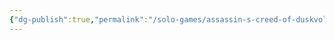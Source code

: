 ```yaml
---
{"dg-publish":true,"permalink":"/solo-games/assassin-s-creed-of-duskvol-bit-d/play/blades-mythic-lists-excalidraw/","tags":["excalidraw"]}
---
```

<style> .container {font-family: sans-serif; text-align: center;} .button-wrapper button {z-index: 1;height: 40px; width: 100px; margin: 10px;padding: 5px;} .excalidraw .App-menu_top .buttonList { display: flex;} .excalidraw-wrapper { height: 800px; margin: 50px; position: relative;} :root[dir="ltr"] .excalidraw .layer-ui__wrapper .zen-mode-transition.App-menu_bottom--transition-left {transform: none;} </style><script src="https://cdn.jsdelivr.net/npm/react@17/umd/react.production.min.js"></script><script src="https://cdn.jsdelivr.net/npm/react-dom@17/umd/react-dom.production.min.js"></script><script type="text/javascript" src="https://cdn.jsdelivr.net/npm/@excalidraw/excalidraw@0/dist/excalidraw.production.min.js"></script><div id="Blades_Mythic_Listsexcalidraw.md"></div><script>(function(){const InitialData={"type":"excalidraw","version":2,"source":"https://github.com/zsviczian/obsidian-excalidraw-plugin/releases/tag/1.9.17","elements":[{"type":"image","version":541,"versionNonce":104491539,"isDeleted":false,"id":"HdQ5Vag6quHkbABmGiJvY","fillStyle":"hachure","strokeWidth":1,"strokeStyle":"solid","roughness":1,"opacity":100,"angle":0,"x":-498.7931141115249,"y":-428.64663538995717,"strokeColor":"#000000","backgroundColor":"transparent","width":605.3624943150403,"height":864.4608406268936,"seed":1021819155,"groupIds":[],"frameId":null,"roundness":null,"boundElements":[],"updated":1693436203348,"link":null,"locked":true,"status":"pending","fileId":"73a41c98b2e50afed2fbb45c2285f7d4e5edd68c","scale":[1,1]},{"id":"WznflntX","type":"text","x":-420.5145797722339,"y":-340.48456368392124,"width":220.3000030517578,"height":25,"angle":0,"strokeColor":"#1e1e1e","backgroundColor":"transparent","fillStyle":"hachure","strokeWidth":1,"strokeStyle":"solid","roughness":1,"opacity":100,"groupIds":[],"frameId":null,"roundness":null,"seed":1507723740,"version":23,"versionNonce":842206948,"isDeleted":false,"boundElements":null,"updated":1693710393986,"link":null,"locked":false,"text":"Find the first Templar","rawText":"Find the first Templar","fontSize":20,"fontFamily":1,"textAlign":"left","verticalAlign":"top","baseline":17,"containerId":null,"originalText":"Find the first Templar","lineHeight":1.25},{"id":"hKbA63EZ","type":"text","x":-419.794457014889,"y":-308.79916236074456,"width":207.78001403808594,"height":25,"angle":0,"strokeColor":"#1e1e1e","backgroundColor":"transparent","fillStyle":"hachure","strokeWidth":1,"strokeStyle":"solid","roughness":1,"opacity":100,"groupIds":[],"frameId":null,"roundness":null,"seed":230759004,"version":59,"versionNonce":624279644,"isDeleted":false,"boundElements":null,"updated":1693710431739,"link":null,"locked":false,"text":"Grow influence in city","rawText":"Grow influence in city","fontSize":20,"fontFamily":1,"textAlign":"left","verticalAlign":"top","baseline":17,"containerId":null,"originalText":"Grow influence in city","lineHeight":1.25},{"id":"liPwNzzL","type":"text","x":-423.39507080161366,"y":-277.83388379491277,"width":195.44475243974247,"height":17.79877242655076,"angle":0,"strokeColor":"#1e1e1e","backgroundColor":"transparent","fillStyle":"hachure","strokeWidth":1,"strokeStyle":"solid","roughness":1,"opacity":100,"groupIds":[],"frameId":null,"roundness":null,"seed":1016892892,"version":84,"versionNonce":834178404,"isDeleted":false,"boundElements":null,"updated":1693710434501,"link":null,"locked":false,"text":"Investigate Rotting Ghosts","rawText":"Investigate Rotting Ghosts","fontSize":14.239017941240617,"fontFamily":1,"textAlign":"left","verticalAlign":"top","baseline":11.99999999999999,"containerId":null,"originalText":"Investigate Rotting Ghosts","lineHeight":1.25},{"id":"Ax6b3G9c","type":"text","x":-421.9548252869238,"y":-249.0289735011158,"width":185.94003295898438,"height":25,"angle":0,"strokeColor":"#1e1e1e","backgroundColor":"transparent","fillStyle":"hachure","strokeWidth":1,"strokeStyle":"solid","roughness":1,"opacity":100,"groupIds":[],"frameId":null,"roundness":null,"seed":1942163548,"version":33,"versionNonce":1828228316,"isDeleted":false,"boundElements":null,"updated":1693710429555,"link":null,"locked":false,"text":"Find Colfer Withers","rawText":"Find Colfer Withers","fontSize":20,"fontFamily":1,"textAlign":"left","verticalAlign":"top","baseline":17,"containerId":null,"originalText":"Find Colfer Withers","lineHeight":1.25},{"id":"SW7MpivZ","type":"text","x":-123.56554322310214,"y":-343.12546790540034,"width":94.47999572753906,"height":25,"angle":0,"strokeColor":"#1e1e1e","backgroundColor":"transparent","fillStyle":"hachure","strokeWidth":1,"strokeStyle":"solid","roughness":1,"opacity":100,"groupIds":[],"frameId":null,"roundness":null,"seed":751918684,"version":14,"versionNonce":877871844,"isDeleted":false,"boundElements":null,"updated":1693710454842,"link":null,"locked":false,"text":"Assassins","rawText":"Assassins","fontSize":20,"fontFamily":1,"textAlign":"left","verticalAlign":"top","baseline":17,"containerId":null,"originalText":"Assassins","lineHeight":1.25},{"id":"nnfxRCbl","type":"text","x":-130.83196082461345,"y":-281.03062658339445,"width":182.6999969482422,"height":25,"angle":0,"strokeColor":"#1e1e1e","backgroundColor":"transparent","fillStyle":"hachure","strokeWidth":1,"strokeStyle":"solid","roughness":1,"opacity":100,"groupIds":[],"frameId":null,"roundness":null,"seed":756754012,"version":85,"versionNonce":1908417636,"isDeleted":false,"boundElements":null,"updated":1693710478647,"link":null,"locked":false,"text":"Church of Ecstasy","rawText":"Church of Ecstasy","fontSize":20,"fontFamily":1,"textAlign":"left","verticalAlign":"top","baseline":17,"containerId":null,"originalText":"Church of Ecstasy","lineHeight":1.25},{"id":"RSkuV7On","type":"text","x":-124.2261266414213,"y":-310.75688040775896,"width":94.47999572753906,"height":25,"angle":0,"strokeColor":"#1e1e1e","backgroundColor":"transparent","fillStyle":"hachure","strokeWidth":1,"strokeStyle":"solid","roughness":1,"opacity":100,"groupIds":[],"frameId":null,"roundness":null,"seed":1995345636,"version":117,"versionNonce":1403868516,"isDeleted":false,"boundElements":null,"updated":1693710480506,"link":null,"locked":false,"text":"Assassins","rawText":"Assassins","fontSize":20,"fontFamily":1,"textAlign":"left","verticalAlign":"top","baseline":17,"containerId":null,"originalText":"Assassins","lineHeight":1.25},{"id":"Y5IP79za","type":"text","x":-130.17137740629423,"y":-248.66203908575318,"width":139.36000061035156,"height":25,"angle":0,"strokeColor":"#1e1e1e","backgroundColor":"transparent","fillStyle":"hachure","strokeWidth":1,"strokeStyle":"solid","roughness":1,"opacity":100,"groupIds":[],"frameId":null,"roundness":null,"seed":1300896732,"version":31,"versionNonce":62368732,"isDeleted":false,"boundElements":null,"updated":1693710487221,"link":null,"locked":false,"text":"Colfer Withers","rawText":"Colfer Withers","fontSize":20,"fontFamily":1,"textAlign":"left","verticalAlign":"top","baseline":17,"containerId":null,"originalText":"Colfer Withers","lineHeight":1.25},{"id":"9aUhWoYU","type":"text","x":-127.52904373301737,"y":-218.27520184306945,"width":118.66000366210938,"height":25,"angle":0,"strokeColor":"#1e1e1e","backgroundColor":"transparent","fillStyle":"hachure","strokeWidth":1,"strokeStyle":"solid","roughness":1,"opacity":100,"groupIds":[],"frameId":null,"roundness":null,"seed":525264612,"version":65,"versionNonce":849108452,"isDeleted":false,"boundElements":null,"updated":1693710495054,"link":null,"locked":false,"text":"Crow’s Foot","rawText":"Crow’s Foot","fontSize":20,"fontFamily":1,"textAlign":"left","verticalAlign":"top","baseline":17,"containerId":null,"originalText":"Crow’s Foot","lineHeight":1.25},{"id":"wnq9vHmC","type":"text","x":-132.81371107957108,"y":-191.19128169198183,"width":72.58000183105469,"height":25,"angle":0,"strokeColor":"#1e1e1e","backgroundColor":"transparent","fillStyle":"hachure","strokeWidth":1,"strokeStyle":"solid","roughness":1,"opacity":100,"groupIds":[],"frameId":null,"roundness":null,"seed":1510210396,"version":46,"versionNonce":1879150300,"isDeleted":false,"boundElements":null,"updated":1693710501736,"link":null,"locked":false,"text":"Darmot","rawText":"Darmot","fontSize":20,"fontFamily":1,"textAlign":"left","verticalAlign":"top","baseline":17,"containerId":null,"originalText":"Darmot","lineHeight":1.25},{"id":"WzNPwNdG","type":"text","x":-130.83196082461345,"y":-157.50152735770206,"width":146.57998657226562,"height":25,"angle":0,"strokeColor":"#1e1e1e","backgroundColor":"transparent","fillStyle":"hachure","strokeWidth":1,"strokeStyle":"solid","roughness":1,"opacity":100,"groupIds":[],"frameId":null,"roundness":null,"seed":452555748,"version":58,"versionNonce":1198805604,"isDeleted":false,"boundElements":null,"updated":1693710510548,"link":null,"locked":false,"text":"Fringe Factions","rawText":"Fringe Factions","fontSize":20,"fontFamily":1,"textAlign":"left","verticalAlign":"top","baseline":17,"containerId":null,"originalText":"Fringe Factions","lineHeight":1.25},{"id":"G3xavgBq","type":"text","x":-131.48960715623568,"y":-131.69816359882532,"width":59.34000015258789,"height":25,"angle":0,"strokeColor":"#1e1e1e","backgroundColor":"transparent","fillStyle":"hachure","strokeWidth":1,"strokeStyle":"solid","roughness":1,"opacity":100,"groupIds":[],"frameId":null,"roundness":null,"seed":213069916,"version":24,"versionNonce":1272049884,"isDeleted":false,"boundElements":null,"updated":1693710518502,"link":null,"locked":false,"text":"Gangs","rawText":"Gangs","fontSize":20,"fontFamily":1,"textAlign":"left","verticalAlign":"top","baseline":17,"containerId":null,"originalText":"Gangs","lineHeight":1.25},{"id":"lQ4zTePe","type":"text","x":-132.75351035204207,"y":-98.20472890995671,"width":110.65999603271484,"height":25,"angle":0,"strokeColor":"#1e1e1e","backgroundColor":"transparent","fillStyle":"hachure","strokeWidth":1,"strokeStyle":"solid","roughness":1,"opacity":100,"groupIds":[],"frameId":null,"roundness":null,"seed":1447080420,"version":83,"versionNonce":686766052,"isDeleted":false,"boundElements":null,"updated":1693710529317,"link":null,"locked":false,"text":"House Sgah","rawText":"House Sgah","fontSize":20,"fontFamily":1,"textAlign":"left","verticalAlign":"top","baseline":17,"containerId":null,"originalText":"House Sgah","lineHeight":1.25},{"id":"368HI2OT","type":"text","x":-123.90618798139752,"y":-68.50300380850712,"width":130.1199951171875,"height":25,"angle":0,"strokeColor":"#1e1e1e","backgroundColor":"transparent","fillStyle":"hachure","strokeWidth":1,"strokeStyle":"solid","roughness":1,"opacity":100,"groupIds":[],"frameId":null,"roundness":null,"seed":497697116,"version":58,"versionNonce":239839964,"isDeleted":false,"boundElements":null,"updated":1693710536484,"link":null,"locked":false,"text":"House Tarjen","rawText":"House Tarjen","fontSize":20,"fontFamily":1,"textAlign":"left","verticalAlign":"top","baseline":17,"containerId":null,"originalText":"House Tarjen","lineHeight":1.25},{"id":"g23m2Z1E","type":"text","x":-129.89173591076195,"y":-36.317759826095084,"width":107.05999755859375,"height":25,"angle":0,"strokeColor":"#1e1e1e","backgroundColor":"transparent","fillStyle":"hachure","strokeWidth":1,"strokeStyle":"solid","roughness":1,"opacity":100,"groupIds":[],"frameId":null,"roundness":null,"seed":563182436,"version":29,"versionNonce":278246500,"isDeleted":false,"boundElements":null,"updated":1693710545126,"link":null,"locked":false,"text":"Istitutions","rawText":"Istitutions","fontSize":20,"fontFamily":1,"textAlign":"left","verticalAlign":"top","baseline":17,"containerId":null,"originalText":"Istitutions","lineHeight":1.25},{"id":"kSJwH4MR","type":"text","x":-132.7171454903002,"y":-8.770016425597248,"width":36.959999084472656,"height":25,"angle":0,"strokeColor":"#1e1e1e","backgroundColor":"transparent","fillStyle":"hachure","strokeWidth":1,"strokeStyle":"solid","roughness":1,"opacity":100,"groupIds":[],"frameId":null,"roundness":null,"seed":1657466076,"version":69,"versionNonce":658356188,"isDeleted":false,"boundElements":null,"updated":1693710554308,"link":null,"locked":false,"text":"PCs","rawText":"PCs","fontSize":20,"fontFamily":1,"textAlign":"left","verticalAlign":"top","baseline":17,"containerId":null,"originalText":"PCs","lineHeight":1.25},{"id":"73TvQKjv","type":"text","x":-133.42349788518473,"y":24.42854613397685,"width":124.17999267578125,"height":25,"angle":0,"strokeColor":"#1e1e1e","backgroundColor":"transparent","fillStyle":"hachure","strokeWidth":1,"strokeStyle":"solid","roughness":1,"opacity":100,"groupIds":[],"frameId":null,"roundness":null,"seed":1382193892,"version":44,"versionNonce":239409252,"isDeleted":false,"boundElements":null,"updated":1693710560944,"link":null,"locked":false,"text":"Labor Guilds","rawText":"Labor Guilds","fontSize":20,"fontFamily":1,"textAlign":"left","verticalAlign":"top","baseline":17,"containerId":null,"originalText":"Labor Guilds","lineHeight":1.25},{"id":"ukL4ULUE","type":"text","x":-124.24091675168552,"y":53.3889943242437,"width":54.02000045776367,"height":25,"angle":0,"strokeColor":"#1e1e1e","backgroundColor":"transparent","fillStyle":"hachure","strokeWidth":1,"strokeStyle":"solid","roughness":1,"opacity":100,"groupIds":[],"frameId":null,"roundness":null,"seed":229427420,"version":37,"versionNonce":2023556060,"isDeleted":false,"boundElements":null,"updated":1693710572956,"link":null,"locked":false,"text":"Sevoy","rawText":"Sevoy","fontSize":20,"fontFamily":1,"textAlign":"left","verticalAlign":"top","baseline":17,"containerId":null,"originalText":"Sevoy","lineHeight":1.25},{"id":"vwwwKyGj","type":"text","x":-129.0743170442612,"y":82.46050898612674,"width":54.02000045776367,"height":25,"angle":0,"strokeColor":"#1e1e1e","backgroundColor":"transparent","fillStyle":"hachure","strokeWidth":1,"strokeStyle":"solid","roughness":1,"opacity":100,"groupIds":[],"frameId":null,"roundness":null,"seed":1269963620,"version":71,"versionNonce":1115932124,"isDeleted":false,"boundElements":null,"updated":1693710576572,"link":null,"locked":false,"text":"Sevoy","rawText":"Sevoy","fontSize":20,"fontFamily":1,"textAlign":"left","verticalAlign":"top","baseline":17,"containerId":null,"originalText":"Sevoy","lineHeight":1.25},{"id":"R7No7Ob3","type":"text","x":-132.7397869319435,"y":110.52442462546523,"width":57,"height":25,"angle":0,"strokeColor":"#1e1e1e","backgroundColor":"transparent","fillStyle":"hachure","strokeWidth":1,"strokeStyle":"solid","roughness":1,"opacity":100,"groupIds":[],"frameId":null,"roundness":null,"seed":132957020,"version":19,"versionNonce":1294859612,"isDeleted":false,"boundElements":null,"updated":1693710583388,"link":null,"locked":false,"text":"Telda","rawText":"Telda","fontSize":20,"fontFamily":1,"textAlign":"left","verticalAlign":"top","baseline":17,"containerId":null,"originalText":"Telda","lineHeight":1.25},{"id":"llbiH1Me","type":"text","x":-131.96198043520272,"y":143.19229748857893,"width":87.5999984741211,"height":25,"angle":0,"strokeColor":"#1e1e1e","backgroundColor":"transparent","fillStyle":"hachure","strokeWidth":1,"strokeStyle":"solid","roughness":1,"opacity":100,"groupIds":[],"frameId":null,"roundness":null,"seed":1836109156,"version":60,"versionNonce":141981404,"isDeleted":false,"boundElements":null,"updated":1693710593041,"link":null,"locked":false,"text":"Templars","rawText":"Templars","fontSize":20,"fontFamily":1,"textAlign":"left","verticalAlign":"top","baseline":17,"containerId":null,"originalText":"Templars","lineHeight":1.25},{"id":"Fb0Wd8vq","type":"text","x":-129.74004540261075,"y":176.52649239080304,"width":87.5999984741211,"height":25,"angle":0,"strokeColor":"#1e1e1e","backgroundColor":"transparent","fillStyle":"hachure","strokeWidth":1,"strokeStyle":"solid","roughness":1,"opacity":100,"groupIds":[],"frameId":null,"roundness":null,"seed":344443620,"version":36,"versionNonce":1045358044,"isDeleted":false,"boundElements":null,"updated":1693710591208,"link":null,"locked":false,"text":"Templars","rawText":"Templars","fontSize":20,"fontFamily":1,"textAlign":"left","verticalAlign":"top","baseline":17,"containerId":null,"originalText":"Templars","lineHeight":1.25}],"appState":{"theme":"light","viewBackgroundColor":"#ffffff","currentItemStrokeColor":"#1e1e1e","currentItemBackgroundColor":"transparent","currentItemFillStyle":"hachure","currentItemStrokeWidth":1,"currentItemStrokeStyle":"solid","currentItemRoughness":1,"currentItemOpacity":100,"currentItemFontFamily":1,"currentItemFontSize":20,"currentItemTextAlign":"left","currentItemStartArrowhead":null,"currentItemEndArrowhead":"arrow","scrollX":594.0644256461737,"scrollY":532.2666615269948,"zoom":{"value":0.7102448113620794},"currentItemRoundness":"round","gridSize":null,"currentStrokeOptions":null,"previousGridSize":null,"frameRendering":{"enabled":true,"clip":true,"name":true,"outline":true}},"files":{}};InitialData.scrollToContent=true;App=()=>{const e=React.useRef(null),t=React.useRef(null),[n,i]=React.useState({width:void 0,height:void 0});return React.useEffect(()=>{i({width:t.current.getBoundingClientRect().width,height:t.current.getBoundingClientRect().height});const e=()=>{i({width:t.current.getBoundingClientRect().width,height:t.current.getBoundingClientRect().height})};return window.addEventListener("resize",e),()=>window.removeEventListener("resize",e)},[t]),React.createElement(React.Fragment,null,React.createElement("div",{className:"excalidraw-wrapper",ref:t},React.createElement(ExcalidrawLib.Excalidraw,{ref:e,width:n.width,height:n.height,initialData:InitialData,viewModeEnabled:!0,zenModeEnabled:!0,gridModeEnabled:!1})))},excalidrawWrapper=document.getElementById("Blades_Mythic_Listsexcalidraw.md");ReactDOM.render(React.createElement(App),excalidrawWrapper);})();</script>